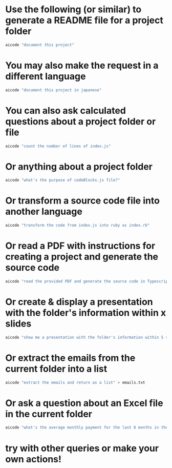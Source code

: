 # Use the following (or similar) to generate a README file for a project folder
```bash
aicode "document this project"
```

# You may also make the request in a different language
```bash
aicode "document this project in japanese"
```

# You can also ask calculated questions about a project folder or file
```bash
aicode "count the number of lines of index.js"
```

# Or anything about a project folder
```bash
aicode "what's the purpose of codeBlocks.js file?"
```

# Or transform a source code file into another language
```bash
aicode "transform the code from index.js into ruby as index.rb"
```

# Or read a PDF with instructions for creating a project and generate the source code
```bash
aicode "read the provided PDF and generate the source code in Typescript as test.ts"
```

# Or create & display a presentation with the folder's information within x slides
```bash
aicode "show me a presentation with the folder's information within 5 slides"
```

# Or extract the emails from the current folder into a list
```bash
aicode "extract the emails and return as a list" > emails.txt
```

# Or ask a question about an Excel file in the current folder
```bash
aicode "what's the average monthly payment for the last 6 months in the provided Excel file?"
```

# try with other queries or make your own actions!
